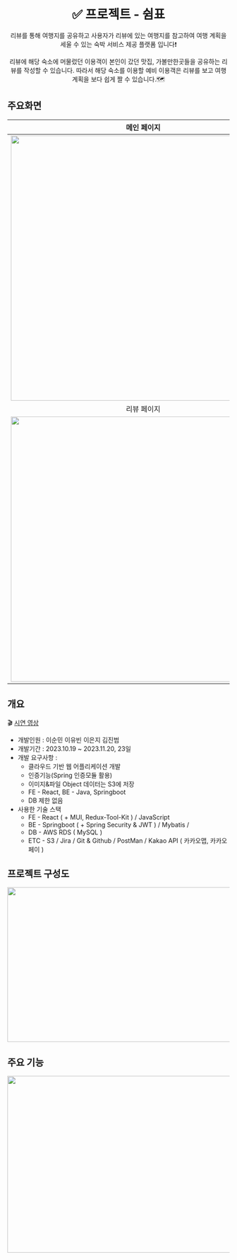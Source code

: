 <div align=center> 
<h1> ✅ 프로젝트 - 쉼표 </h1>
리뷰를 통해 여행지를 공유하고 사용자가 리뷰에 있는 여행지를 참고하여 여행 계획을 세울 수 있는 숙박 서비스 제공 플랫폼 입니다❗  
  
리뷰에 해당 숙소에 머물렀던 이용객이 본인이 갔던 맛집, 가볼만한곳들을 공유하는 리뷰를 작성할 수 있습니다. 따라서 해당 숙소를 이용할 예비 이용객은 리뷰를 보고 여행 계획을 보다 쉽게 짤 수 있습니다.🗺
</div>

## 주요화면
| 메인 페이지  |  검색 페이지   |
| :-------------------------------------------: | :------------: |
|  <img width="600" src="https://github.com/BTC-LeeSoonMin/finalPjtSwimpyoBackend/assets/134909905/3bd89ab5-205f-44a8-b723-ff3a67949133"/> |  <img width="600" src="https://github.com/BTC-LeeSoonMin/finalPjtSwimpyoBackend/assets/134909905/48938e98-fff9-458f-ba5b-2cafe25bb0bb"/>|  
| 리뷰 페이지   |  관리자 페이지 일부   |  
| <img width="600" src="https://github.com/BTC-LeeSoonMin/finalPjtSwimpyoBackend/assets/134909905/ca4987fb-f06e-450b-a38e-6025f8d550e8"/>   |  <img width="600" src="https://github.com/BTC-LeeSoonMin/finalPjtSwimpyoBackend/assets/134909905/4bdd1739-4533-44c9-b23e-55244579873d"/>     |



## 개요
🎬 [시연 영상](https://drive.google.com/file/d/1_emb5AcbgHhDWfHLEl-sx2yYr-OpVNRt/view)
- 개발인원 : 이순민 이유빈 이은지 김진범<br>
- 개발기간 : 2023.10.19 ~ 2023.11.20, 23일<br>
- 개발 요구사항 : 
  - 클라우드 기반 웹 어플리케이션 개발
  - 인증기능(Spring 인증모듈 활용)
  - 이미지&파일 Object 데이터는 S3에 저장
  - FE - React, BE - Java, Springboot
  - DB 제한 없음
- 사용한 기술 스택
  - FE - React ( + MUI, Redux-Tool-Kit ) / JavaScript 
  - BE - Springboot ( + Spring Security & JWT ) / Mybatis / 
  - DB - AWS RDS ( MySQL ) 
  - ETC - S3 / Jira / Git & Github / PostMan / Kakao API ( 카카오맵, 카카오페이 )
 

## 프로젝트 구성도
<div align=center> 
<img src="https://github.com/BTC-LeeSoonMin/finalPjtSwimpyoBackend/assets/134909905/4ef8f17a-0091-490b-be1e-d2ced51e473d" width="600" height="350" />
</div>

## 주요 기능
<div align=center> 
<img src="https://github.com/BTC-LeeSoonMin/finalPjtSwimpyoBackend/assets/134909905/a0b38609-7ed3-4f97-b1d5-ce1c5d67833c" width="600" height="400" />
</div>




